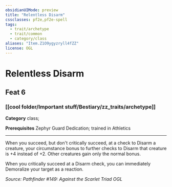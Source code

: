 ```yaml
---
obsidianUIMode: preview
title: "Relentless Disarm"
cssclasses: pf2e,pf2e-spell
tags:
  - trait/archetype
  - trait/common
  - category/class
aliases: "Item.Z1O9ygyzryll4fZZ"
license: OGL
---
```

# Relentless Disarm
## Feat 6
### [[cool folder/Important stuff/Bestiary/zz_traits/archetype]]

**Category** class; 



**Prerequisites** Zephyr Guard Dedication; trained in Athletics
* * *
When you succeed, but don't critically succeed, at a check to Disarm a creature, your circumstance bonus to further checks to Disarm that creature is +4 instead of +2. Other creatures gain only the normal bonus.

When you critically succeed at a Disarm check, you can immediately Demoralize your target as a reaction.

*Source: Pathfinder #149: Against the Scarlet Triad*
*OGL*
